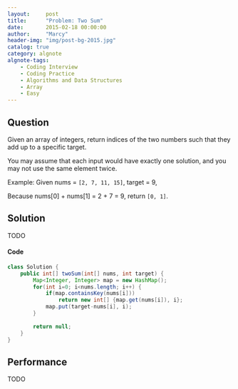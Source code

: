 ```yaml
---
layout:     post
title:      "Problem: Two Sum"
date:       2015-02-18 00:00:00
author:     "Marcy"
header-img: "img/post-bg-2015.jpg"
catalog: true
category: algnote
algnote-tags:
    - Coding Interview
    - Coding Practice
    - Algorithms and Data Structures
    - Array
    - Easy
---
```


## Question

Given an array of integers, return indices of the two numbers such that they add up to a specific target.

You may assume that each input would have exactly one solution, and you may not use the same element twice.

Example:
Given nums = `[2, 7, 11, 15]`, target = 9,

Because nums[0] + nums[1] = 2 + 7 = 9,
return `[0, 1]`.

## Solution
TODO

#### Code
```java
class Solution {
    public int[] twoSum(int[] nums, int target) {
        Map<Integer, Integer> map = new HashMap();
        for(int i=0; i<nums.length; i++) {
            if(map.containsKey(nums[i]))
                return new int[] {map.get(nums[i]), i};
            map.put(target-nums[i], i);
        }
        
        return null;
    }
}
```

## Performance
TODO
